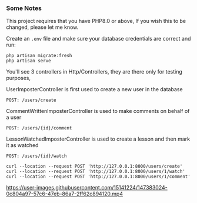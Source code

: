 ### Some Notes

This project requires that you have PHP8.0 or above, If you wish this to be changed, please let me know.  

Create an `.env` file and make sure your database credentials are correct and run:

```
php artisan migrate:fresh
php artisan serve
```

You'll see 3 controllers in Http/Controllers, they are there only for testing purposes,  

UserImposterController is first used to create a new user in the database

`POST: /users/create`

CommentWrittenImposterController is used to make comments on behalf of a user

`POST: /users/{id}/comment`  

LessonWatchedImposterController is used to create a lesson and then mark it as watched

`POST: /users/{id}/watch`  


```
curl --location --request POST 'http://127.0.0.1:8000/users/create'
curl --location --request POST 'http://127.0.0.1:8000/users/1/watch'
curl --location --request POST 'http://127.0.0.1:8000/users/1/comment'
```

https://user-images.githubusercontent.com/15141224/147383024-0c804a97-57c6-47eb-86a7-2ff62c894120.mp4

